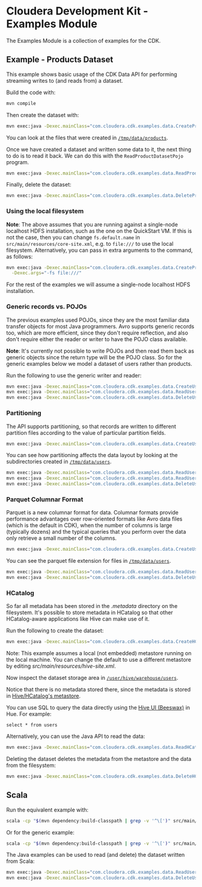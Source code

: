 # Cloudera Development Kit - Examples Module

The Examples Module is a collection of examples for the CDK.

## Example - Products Dataset

This example shows basic usage of the CDK Data API for performing streaming writes
to (and reads from) a dataset.

Build the code with:

```bash
mvn compile
```

Then create the dataset with:

```bash
mvn exec:java -Dexec.mainClass="com.cloudera.cdk.examples.data.CreateProductDatasetPojo"
```

You can look at the files that were created in
[`/tmp/data/products`](http://localhost:8888/filebrowser/#/tmp/data/products).

Once we have created a dataset and written some data to it, the next thing to do is to
read it back. We can do this with the `ReadProductDatasetPojo` program.

```bash
mvn exec:java -Dexec.mainClass="com.cloudera.cdk.examples.data.ReadProductDatasetPojo"
```

Finally, delete the dataset:

```bash
mvn exec:java -Dexec.mainClass="com.cloudera.cdk.examples.data.DeleteProductDataset"
```

### Using the local filesystem

__Note__: The above assumes that you are running against a single-node localhost HDFS
installation, such as the one on the QuickStart VM.
If this is not the case, then you can change `fs.default.name` in
`src/main/resources/core-site.xml`, e.g. to `file:///` to use the local filesystem.
Alternatively, you can pass in extra arguments to the command, as follows:

```bash
mvn exec:java -Dexec.mainClass="com.cloudera.cdk.examples.data.CreateProductDatasetPojo" \
  -Dexec.args="-fs file:///"
```

For the rest of the examples we will assume a single-node localhost HDFS installation.

### Generic records vs. POJOs

The previous examples used POJOs, since they are the most familiar data transfer
objects for most Java programmers. Avro supports generic records too,
which are more efficient, since they don't require reflection,
and also don't require either the reader or writer to have the POJO class available.

__Note__: It's currently not possible to write POJOs and then read them back as generic
objects since the return type will be the POJO class. So for the generic examples below
we model a dataset of users rather than products.

Run the following to use the generic writer and reader:

```bash
mvn exec:java -Dexec.mainClass="com.cloudera.cdk.examples.data.CreateUserDatasetGeneric"
mvn exec:java -Dexec.mainClass="com.cloudera.cdk.examples.data.ReadUserDatasetGeneric"
mvn exec:java -Dexec.mainClass="com.cloudera.cdk.examples.data.DeleteUserDataset"
```

### Partitioning

The API supports partitioning, so that records are written to different partition files
according to the value of particular partition fields.

```bash
mvn exec:java -Dexec.mainClass="com.cloudera.cdk.examples.data.CreateUserDatasetGenericPartitioned"
```

You can see how partitioning affects the data layout by looking at the subdirectories
created in [`/tmp/data/users`](http://localhost:8888/filebrowser/#/tmp/data/users).

```bash
mvn exec:java -Dexec.mainClass="com.cloudera.cdk.examples.data.ReadUserDatasetGeneric"
mvn exec:java -Dexec.mainClass="com.cloudera.cdk.examples.data.ReadUserDatasetGenericOnePartition"
mvn exec:java -Dexec.mainClass="com.cloudera.cdk.examples.data.DeleteUserDataset"
```

### Parquet Columnar Format

Parquet is a new columnar format for data. Columnar formats provide performance
advantages over row-oriented formats like Avro data files (which is the default in CDK),
when the number of columns is large (typically dozens) and the typical queries that you perform
over the data only retrieve a small number of the columns.

```bash
mvn exec:java -Dexec.mainClass="com.cloudera.cdk.examples.data.CreateUserDatasetGenericParquet"
```

You can see the parquet file extension for files in
[`/tmp/data/users`](http://localhost:8888/filebrowser/#/tmp/data/users).

```bash
mvn exec:java -Dexec.mainClass="com.cloudera.cdk.examples.data.ReadUserDatasetGeneric"
mvn exec:java -Dexec.mainClass="com.cloudera.cdk.examples.data.DeleteUserDataset"
```

### HCatalog

So far all metadata has been stored in the _.metadata_ directory on the filesystem.
It's possible to store metadata in HCatalog so that other HCatalog-aware applications
like Hive can make use of it.

Run the following to create the dataset:

```bash
mvn exec:java -Dexec.mainClass="com.cloudera.cdk.examples.data.CreateHCatalogUserDatasetGeneric"
```

Note: This example assumes a local (not embedded) metastore running on the local machine. You can
change the default to use a different metastore by editing _src/main/resources/hive-site.xml_.

Now inspect the dataset storage area in
[`/user/hive/warehouse/users`](http://localhost:8888/filebrowser/#/user/hive/warehouse/users).

Notice that there is no metadata stored there, since the metadata is stored in
[Hive/HCatalog's metastore](http://localhost:8888/metastore/tables/).

You can use SQL to query the data directly using the
[Hive UI (Beeswax)](http://localhost:8888/beeswax/) in Hue. For example:

```
select * from users
```

Alternatively, you can use the Java API to read the data:

```bash
mvn exec:java -Dexec.mainClass="com.cloudera.cdk.examples.data.ReadHCatalogUserDatasetGeneric"
```

Deleting the dataset deletes the metadata from the metastore and the data from the
filesystem:

```bash
mvn exec:java -Dexec.mainClass="com.cloudera.cdk.examples.data.DeleteHCatalogUserDataset"
```

## Scala

Run the equivalent example with:

```bash
scala -cp "$(mvn dependency:build-classpath | grep -v '^\[')" src/main/scala/createpojo.scala
```

Or for the generic example:

```bash
scala -cp "$(mvn dependency:build-classpath | grep -v '^\[')" src/main/scala/creategeneric.scala
```

The Java examples can be used to read (and delete) the dataset written from Scala:

```bash
mvn exec:java -Dexec.mainClass="com.cloudera.cdk.examples.data.ReadUserDatasetGeneric"
mvn exec:java -Dexec.mainClass="com.cloudera.cdk.examples.data.DeleteUserDataset"
```
